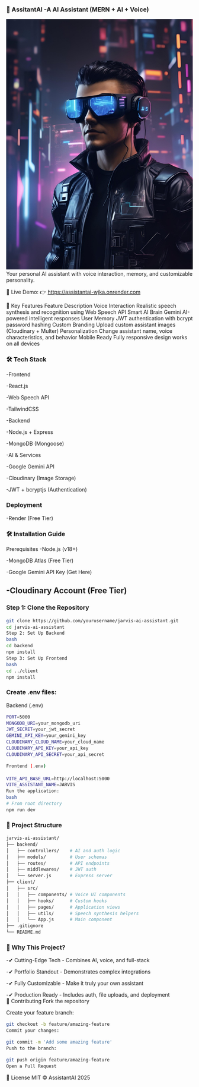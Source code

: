 ### 🤖 AssitantAI -A AI Assistant (MERN + AI + Voice)
![ShopAI Banner](https://github.com/Mafia2404/VirtualAssistant/blob/main/frontend/src/assets/image1.jpg) 
Your personal AI assistant with voice interaction, memory, and customizable personality.

🔗 Live Demo:
👉 https://assistantai-wjka.onrender.com

🚀 Key Features
Feature	Description
Voice Interaction	Realistic speech synthesis and recognition using Web Speech API
Smart AI Brain	Gemini AI-powered intelligent responses
User Memory	JWT authentication with bcrypt password hashing
Custom Branding	Upload custom assistant images (Cloudinary + Multer)
Personalization	Change assistant name, voice characteristics, and behavior
Mobile Ready	Fully responsive design works on all devices<br>
### 🛠️ Tech Stack
-Frontend

-React.js

-Web Speech API

-TailwindCSS

-Backend

-Node.js + Express

-MongoDB (Mongoose)

-AI & Services

-Google Gemini API

-Cloudinary (Image Storage)

-JWT + bcryptjs (Authentication)

### Deployment

-Render (Free Tier)
<br>
### 🛠️ Installation Guide
Prerequisites
-Node.js (v18+)

-MongoDB Atlas (Free Tier)

-Google Gemini API Key (Get Here)

-Cloudinary Account (Free Tier)
---
### Step 1: Clone the Repository
```bash
git clone https://github.com/yourusername/jarvis-ai-assistant.git
cd jarvis-ai-assistant
Step 2: Set Up Backend
bash
cd backend
npm install
Step 3: Set Up Frontend
bash
cd ../client
npm install
```

### Create .env files:
Backend (.env)

```bash
PORT=5000
MONGODB_URI=your_mongodb_uri
JWT_SECRET=your_jwt_secret
GEMINI_API_KEY=your_gemini_key
CLOUDINARY_CLOUD_NAME=your_cloud_name
CLOUDINARY_API_KEY=your_api_key
CLOUDINARY_API_SECRET=your_api_secret
```

```bash
Frontend (.env)

VITE_API_BASE_URL=http://localhost:5000
VITE_ASSISTANT_NAME=JARVIS
Run the application:
bash
# From root directory
npm run dev
```
### 📂 Project Structure
```bash
jarvis-ai-assistant/
├── backend/
│   ├── controllers/    # AI and auth logic
│   ├── models/         # User schemas
│   ├── routes/         # API endpoints
│   ├── middlewares/    # JWT auth
│   └── server.js       # Express server
├── client/
│   ├── src/
│   │   ├── components/ # Voice UI components
│   │   ├── hooks/      # Custom hooks
│   │   ├── pages/      # Application views
│   │   ├── utils/      # Speech synthesis helpers
│   │   └── App.js      # Main component
├── .gitignore
└── README.md
```

### 🌟 Why This Project?

-✔ Cutting-Edge Tech - Combines AI, voice, and full-stack

-✔ Portfolio Standout - Demonstrates complex integrations

-✔ Fully Customizable - Make it truly your own assistant

-✔ Production Ready - Includes auth, file uploads, and deployment
<br>
🤝 Contributing
Fork the repository

Create your feature branch:

```bash
git checkout -b feature/amazing-feature
Commit your changes:
```
```bash
git commit -m 'Add some amazing feature'
Push to the branch:
```
```bash
git push origin feature/amazing-feature
Open a Pull Request
```
📜 License
MIT ©  AssistantAI 2025
